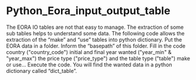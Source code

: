 # Python_Eora_input_output_table
The EORA IO tables are not that easy to manage. The extraction of some sub tables helps to understand some data. The following code allows the extraction of the “make” and “use” tables into python dictionary.  Put the EORA data in a folder. Inform the “basepath” of this folder. Fill in the code country ("country_code") initial and final year wanted ("year_min" &amp; "year_max") the price type ("price_type") and the table type ("table") make or use… Execute the code. You will find the wanted data in a python dictionary called “dict_table”.
